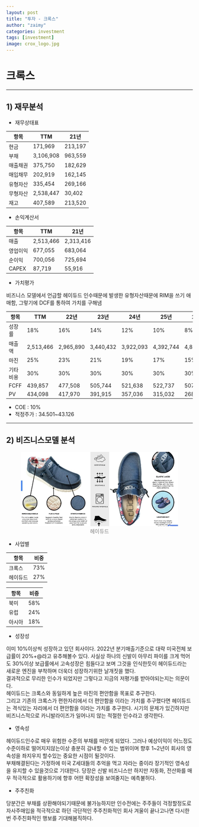 ```yaml
---
layout: post
title: "투자 - 크록스"
author: "zaimy"
categories: investment
tags: [investment]
image: crox_logo.jpg
---
```


# 크록스
-------------
## 1) 재무분석

- 재무상태표

|항목|TTM|21년|
|------|----|---|
|현금|171,969|213,197|
|부채|3,106,908|963,559|
|매출채권|375,750|182,629|
|매입채무|202,919|162,145|
|유형자산|335,454|269,166|
|무형자산|2,538,447|30,402|
|재고|407,589|213,520|

- 손익계산서

|항목|TTM|21년|
|------|----|---|
|매출|2,513,466|2,313,416|
|영업이익|677,055|683,064|
|순이익|700,056|725,694|
|CAPEX|87,719|55,916|

- 가치평가  

비즈니스 모델에서 언급할 헤이듀드 인수때문에 발생한 유형자산때문에 RIM을 쓰기 애매함, 그렇기에 DCF를 통하여 가치를 구해냄

|항목|TTM|22년|23년|24년|25년|26년|27년|T|
|---|---|---|---|---|---|---|---|---|
|성장률|18%|16%|14%|12%|10%|8%|6%|3%|
|매출액|2,513,466|2,965,890|3,440,432|3,922,093|4,392,744|4,832,018|5,218,580|5,531,695|
|마진|25%|23%|21%|19%|17%|15%|13%|12%|
|기타비용|30%|30%|30%|30%|30%|30%|30%|30%|
|FCFF|439,857|477,508|505,744|521,638|522,737|507,362|474,891|464,662|
|PV|434,098|417,970|391,915|357,036|315,032|268,063|3,406,361|

- COE : 10%
- 적정주가 : 34.501~43.126

-------------
## 2) 비즈니스모델 분석
<figure style="text-align:center">
    <img src="assets/img/crox00101.jpg" style="width: 500px; height: 200px">
    <font color="gray">헤이듀드</font> 
</figure>

- 사업별

|항목|비중|
|------|----|
|크록스|73%|
|헤이듀드|27%|

|항목|비중|
|------|----|
|북미|58%|
|유럽|24%|
|아시아|18%|

- 성장성

이미 10%이상씩 성장하고 있던 회사이다.
2022년 분기매출기준으로 대략 미국전체 보급률이 20%+@라고 유추해볼수 있다.
사실상 하나의 신발이 아무리 파이를 크게 먹어도 30%이상 보급률에서 고속성장은 힘들다고 보며
그것을 인식한듯이 헤이듀드라는 새로운 엔진을 부착하며 더욱더 성장하기위한 날개짓을 했다.  
결과적으로 무리한 인수가 되었지만 그렇다고 지금의 저평가를 받아야되는지는 의문이다.  
헤이듀드는 크록스와 동일하게 높은 마진의 편안함을 목표로 추구한다.  
그리고 기존의 크록스가 편한자리에서 더 편안함을 이라는 가치를 추구했다면
헤이듀드는 격식있는 자리에서 더 편안함을 이라는 가치를 추구한다.
시기의 문제가 있긴하지만 비즈니스적으로 카니발라이즈가 일어나지 않는 적절한 인수라고 생각한다.  

- 영속성

헤이듀드인수로 매우 위험한 수준의 부채를 떠안게 되었다.
그러나 예상이익이 어느정도 수준이하로 떨어지지않는이상 충분히 감내할 수 있는 범위이며
향후 1~2년이 회사의 영속성을 좌지우지 할수있는 중요한 시점이 될것이다.  
부채해결된다는 가정하에 미국 Z세대들의 추억을 먹고 자라는 중이라 장기적인 영속성을 유지할 수 있을것으로 기대한다.
당장은 신발 비즈니스만 하지만 자동화, 전산화를 매우 적극적으로 활용하기에 향후 어떤 확장성을 보여줄지는 예측불허다.


- 주주친화

당분간은 부채를 상환해야되기때문에 불가능하지만
인수전에는 주주들이 걱정할정도로 자사주매입을 적극적으로 하던 극단적인 주주친화적인 회사
겨울이 끝나고나면 다시한번 주주친화적인 행보를 기대해봄직하다.